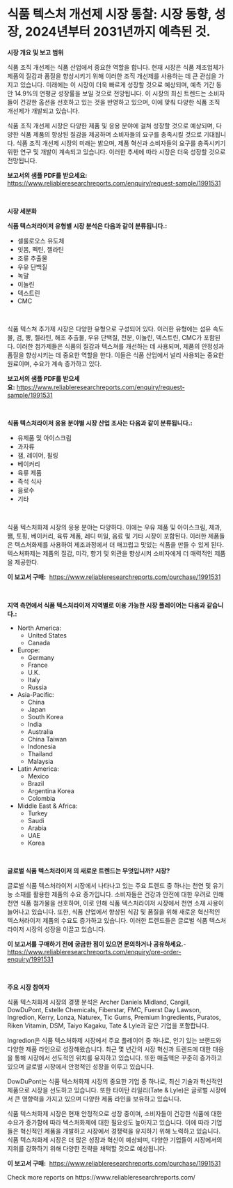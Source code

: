 <p><h1>식품 텍스처 개선제 시장 통찰: 시장 동향, 성장, 2024년부터 2031년까지 예측된 것.</h1></p><p><strong>시장 개요 및 보고 범위</strong></p>
<p><p>식품 조직 개선제는 식품 산업에서 중요한 역할을 합니다. 현재 시장은 식품 제조업체가 제품의 질감과 품질을 향상시키기 위해 이러한 조직 개선제를 사용하는 데 큰 관심을 가지고 있습니다. 미래에는 이 시장이 더욱 빠르게 성장할 것으로 예상되며, 예측 기간 동안 14.9%의 연평균 성장률을 보일 것으로 전망됩니다. 이 시장의 최신 트렌드는 소비자들이 건강한 옵션을 선호하고 있는 것을 반영하고 있으며, 이에 맞춰 다양한 식품 조직 개선제가 개발되고 있습니다.</p><p>식품 조직 개선제 시장은 다양한 제품 및 응용 분야에 걸쳐 성장할 것으로 예상되며, 다양한 식품 제품의 향상된 질감을 제공하며 소비자들의 요구를 충족시킬 것으로 기대됩니다. 식품 조직 개선제 시장의 미래는 밝으며, 제품 혁신과 소비자들의 요구를 충족시키기 위한 연구 및 개발이 계속되고 있습니다. 이러한 추세에 따라 시장은 더욱 성장할 것으로 전망됩니다.</p></p>
<p><strong>보고서의 샘플 PDF를 받으세요:</strong> <a href="https://www.reliableresearchreports.com/enquiry/request-sample/1991531">https://www.reliableresearchreports.com/enquiry/request-sample/1991531</a></p>
<p>&nbsp;</p>
<p><strong>시장 세분화</strong></p>
<p><strong>식품 텍스처라이저 유형별 시장 분석은 다음과 같이 분류됩니다.:</strong></p>
<p><ul><li>셀룰로오스 유도체</li><li>잇몸, 펙틴, 젤라틴</li><li>조류 추출물</li><li>우유 단백질</li><li>녹말</li><li>이눌린</li><li>덱스트린</li><li>CMC</li></ul></p>
<p>&nbsp;</p>
<p><p>식품 텍스쳐 추가제 시장은 다양한 유형으로 구성되어 있다. 이러한 유형에는 섬유 속도물, 검, 뽕, 젤라틴, 해조 추출물, 우유 단백질, 전분, 이눌린, 덱스트린, CMC가 포함된다. 이러한 첨가제들은 식품의 질감과 텍스쳐를 개선하는 데 사용되며, 제품의 안정성과 품질을 향상시키는 데 중요한 역할을 한다. 이들은 식품 산업에서 널리 사용되는 중요한 원료이며, 수요가 계속 증가하고 있다.</p></p>
<p><strong>보고서의 샘플 PDF를 받으세요:</strong>&nbsp;<a href="https://www.reliableresearchreports.com/enquiry/request-sample/1991531">https://www.reliableresearchreports.com/enquiry/request-sample/1991531</a></p>
<p>&nbsp;</p>
<p><strong> 식품 텍스처라이저 응용 분야별 시장 산업 조사는 다음과 같이 분류됩니다.:</strong></p>
<p><ul><li>유제품 및 아이스크림</li><li>과자류</li><li>잼, 레이어, 필링</li><li>베이커리</li><li>육류 제품</li><li>즉석 식사</li><li>음료수</li><li>기타</li></ul></p>
<p>&nbsp;</p>
<p><p>식품 텍스처화제 시장의 응용 분야는 다양하다. 이에는 우유 제품 및 아이스크림, 제과, 쨈, 토핑, 베이커리, 육류 제품, 레디 미일, 음료 및 기타 시장이 포함된다. 이러한 제품들은 텍스처화제를 사용하여 제조과정에서 더 매끄럽고 맛있는 식품을 만들 수 있게 된다. 텍스처화제는 제품의 질감, 미각, 향기 및 외관을 향상시켜 소비자에게 더 매력적인 제품을 제공한다.</p></p>
<p><strong>이 보고서 구매:</strong>&nbsp; <a href="https://www.reliableresearchreports.com/purchase/1991531">https://www.reliableresearchreports.com/purchase/1991531</a></p>
<p>&nbsp;</p>
<p><strong>지역 측면에서 식품 텍스처라이저 지역별로 이용 가능한 시장 플레이어는 다음과 같습니다.:</strong></p>
<p><ul>
    <li>
        North America:
        <ul>
            <li>United States</li>
            <li>Canada</li>
        </ul>
    </li>
    <li>
        Europe:
        <ul>
            <li>Germany</li>
            <li>France</li>
            <li>U.K.</li>
            <li>Italy</li>
            <li>Russia</li>
        </ul>
    </li>
    <li>
        Asia-Pacific:
        <ul>
            <li>China</li>
            <li>Japan</li>
            <li>South Korea</li>
            <li>India</li>
            <li>Australia</li>
            <li>China Taiwan</li>
            <li>Indonesia</li>
            <li>Thailand</li>
            <li>Malaysia</li>
        </ul>
    </li>
    <li>
        Latin America:
        <ul>
            <li>Mexico</li>
            <li>Brazil</li>
            <li>Argentina Korea</li>
            <li>Colombia</li>
        </ul>
    </li>
    <li>
        Middle East & Africa:
        <ul>
            <li>Turkey</li>
            <li>Saudi</li>
            <li>Arabia</li>
            <li>UAE</li>
            <li>Korea</li>
        </ul>
    </li>
    </ul></p>
<p>&nbsp;</p>
<p><strong>글로벌 식품 텍스처라이저 의 새로운 트렌드는 무엇입니까? 시장?</strong></p>
<p><p>글로벌 식품 텍스처라이저 시장에서 나타나고 있는 주요 트렌드 중 하나는 천연 및 유기농 소재를 활용한 제품의 수요 증가입니다. 소비자들은 건강과 안전에 대한 우려로 인해 천연 식품 첨가물을 선호하며, 이로 인해 식품 텍스처라이저 시장에서 천연 소재 사용이 늘어나고 있습니다. 또한, 식품 산업에서 향상된 식감 및 품질을 위해 새로운 혁신적인 텍스처라이저 제품의 수요도 증가하고 있습니다. 이러한 트렌드들은 글로벌 식품 텍스처라이저 시장의 성장을 이끌고 있습니다.</p></p>
<p><strong>이 보고서를 구매하기 전에 궁금한 점이 있으면 문의하거나 공유하세요.</strong>- <a href="https://www.reliableresearchreports.com/enquiry/pre-order-enquiry/1991531">https://www.reliableresearchreports.com/enquiry/pre-order-enquiry/1991531</a></p>
<p>&nbsp;</p>
<p><strong>주요 시장 참여자</strong></p>
<p><p>식품 텍스처화제 시장의 경쟁 분석은 Archer Daniels Midland, Cargill, DowDuPont, Estelle Chemicals, Fiberstar, FMC, Fuerst Day Lawson, Ingredion, Kerry, Lonza, Naturex, Tic Gums, Premium Ingredients, Puratos, Riken Vitamin, DSM, Taiyo Kagaku, Tate & Lyle과 같은 기업을 포함합니다. </p><p>Ingredion은 식품 텍스처화제 시장에서 주요 플레이어 중 하나로, 인기 있는 브랜드와 다양한 제품 라인으로 성장해왔습니다. 최근 몇 년간의 시장 혁신과 트렌드에 대한 대응을 통해 시장에서 선도적인 위치를 유지하고 있습니다. 또한 매출액은 꾸준히 증가하고 있으며 글로벌 시장에서 안정적인 성장을 이루고 있습니다.</p><p>DowDuPont는 식품 텍스처화제 시장의 중요한 기업 중 하나로, 최신 기술과 혁신적인 제품으로 시장을 선도하고 있습니다. 또한 타이탄 라일리(Tate & Lyle)은 글로벌 시장에서 큰 영향력을 가지고 있으며 다양한 제품 라인을 보유하고 있습니다.</p><p>식품 텍스처화제 시장은 현재 안정적으로 성장 중이며, 소비자들이 건강한 식품에 대한 수요가 증가함에 따라 텍스처화제에 대한 필요성도 높아지고 있습니다. 이에 따라 기업들은 혁신적인 제품을 개발하고 시장에서 경쟁력을 유지하기 위해 노력하고 있습니다. 식품 텍스처화제 시장은 더 많은 성장과 혁신이 예상되며, 다양한 기업들이 시장에서의 지위를 강화하기 위해 다양한 전략을 채택할 것으로 예상됩니다.</p></p>
<p><strong>이 보고서 구매:</strong>&nbsp;&nbsp;<a href="https://www.reliableresearchreports.com/purchase/1991531">https://www.reliableresearchreports.com/purchase/1991531</a></p>
<p>Check more reports on https://www.reliableresearchreports.com/</p>
